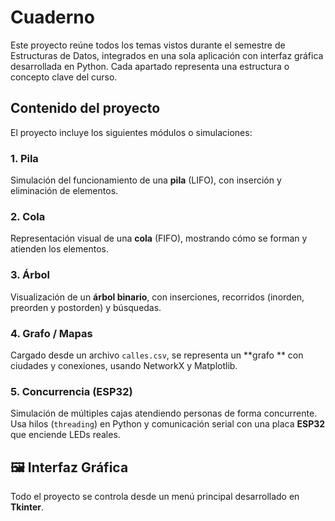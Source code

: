 # Cuaderno 

Este proyecto reúne todos los temas vistos durante el semestre de Estructuras de Datos, integrados en una sola aplicación con interfaz gráfica desarrollada en Python. 
Cada apartado representa una estructura o concepto clave del curso.

##  Contenido del proyecto
El proyecto incluye los siguientes módulos o simulaciones:

### 1.  Pila
Simulación del funcionamiento de una **pila** (LIFO), con inserción y eliminación de elementos.

### 2.  Cola
Representación visual de una **cola** (FIFO), mostrando cómo se forman y atienden los elementos.

### 3.  Árbol
Visualización de un **árbol binario**, con inserciones, recorridos (inorden, preorden y postorden) y búsquedas.

### 4.  Grafo / Mapas
Cargado desde un archivo `calles.csv`, se representa un **grafo ** con ciudades y conexiones, usando NetworkX y Matplotlib.

### 5.  Concurrencia (ESP32)
Simulación de múltiples cajas atendiendo personas de forma concurrente. Usa hilos (`threading`) en Python y comunicación serial con una placa **ESP32** que enciende LEDs reales.

## 🖼️ Interfaz Gráfica
Todo el proyecto se controla desde un menú principal desarrollado en **Tkinter**.


